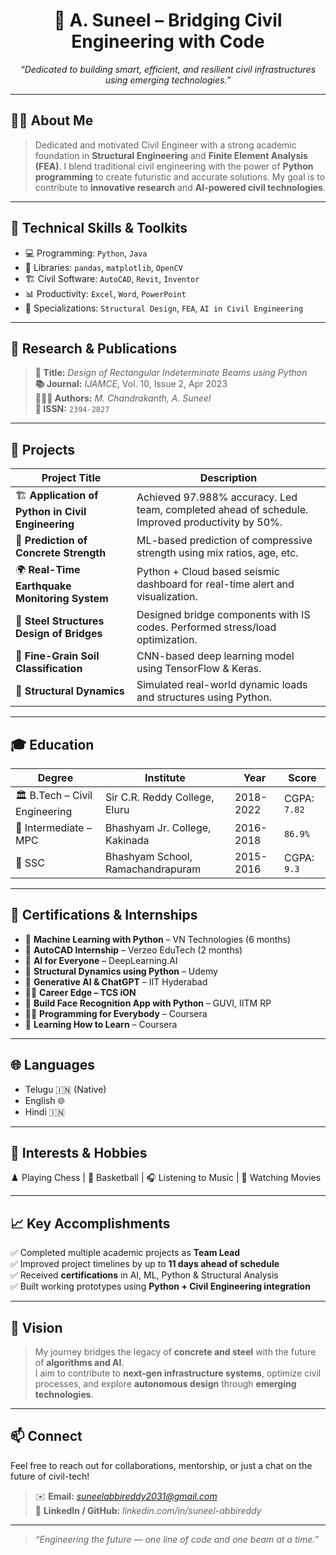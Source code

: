 

<h1 align="center">🚀 A. Suneel – Bridging Civil Engineering with Code</h1>

<p align="center">
  <i>“Dedicated to building smart, efficient, and resilient civil infrastructures using emerging technologies.”</i>
</p>

---

## 👷‍♂️ About Me

> Dedicated and motivated Civil Engineer with a strong academic foundation in **Structural Engineering** and **Finite Element Analysis (FEA)**. I blend traditional civil engineering with the power of **Python programming** to create futuristic and accurate solutions. My goal is to contribute to **innovative research** and **AI-powered civil technologies**.

---

## 🧠 Technical Skills & Toolkits

- 💻 Programming: `Python`, `Java`
- 🧪 Libraries: `pandas`, `matplotlib`, `OpenCV`
- 🏗️ Civil Software: `AutoCAD`, `Revit`, `Inventor`
- 📊 Productivity: `Excel`, `Word`, `PowerPoint`
- 🔧 Specializations: `Structural Design`, `FEA`, `AI in Civil Engineering`

---

## 🔬 Research & Publications

> **📄 Title:** *Design of Rectangular Indeterminate Beams using Python*  
> **📚 Journal:** *IJAMCE*, Vol. 10, Issue 2, Apr 2023  
> **🧑‍🤝‍🧑 Authors:** *M. Chandrakanth, A. Suneel*  
> **🔗 ISSN:** `2394-2827`

---

## 📁 Projects

| Project Title | Description |
|---------------|-------------|
| 🏗️ **Application of Python in Civil Engineering** | Achieved 97.988% accuracy. Led team, completed ahead of schedule. Improved productivity by 50%. |
| 🧪 **Prediction of Concrete Strength** | ML-based prediction of compressive strength using mix ratios, age, etc. |
| 🌍 **Real-Time Earthquake Monitoring System** | Python + Cloud based seismic dashboard for real-time alert and visualization. |
| 🌉 **Steel Structures Design of Bridges** | Designed bridge components with IS codes. Performed stress/load optimization. |
| 🧬 **Fine-Grain Soil Classification** | CNN-based deep learning model using TensorFlow & Keras. |
| 🔄 **Structural Dynamics** | Simulated real-world dynamic loads and structures using Python. |

---

## 🎓 Education

| Degree | Institute | Year | Score |
|--------|-----------|------|-------|
| 🏛️ B.Tech – Civil Engineering | Sir C.R. Reddy College, Eluru | 2018-2022 | CGPA: `7.82` |
| 🏫 Intermediate – MPC | Bhashyam Jr. College, Kakinada | 2016-2018 | `86.9%` |
| 🏫 SSC | Bhashyam School, Ramachandrapuram | 2015-2016 | CGPA: `9.3` |

---

## 📜 Certifications & Internships

- 🤖 **Machine Learning with Python** – VN Technologies (6 months)
- 📐 **AutoCAD Internship** – Verzeo EduTech (2 months)
- 🧠 **AI for Everyone** – DeepLearning.AI
- 🧱 **Structural Dynamics using Python** – Udemy
- 🧠 **Generative AI & ChatGPT** – IIT Hyderabad
- 🧑‍🏫 **Career Edge – TCS iON**
- 🧬 **Build Face Recognition App with Python** – GUVI, IITM RP
- 🧑‍💻 **Programming for Everybody** – Coursera
- 🧠 **Learning How to Learn** – Coursera

---

## 🌐 Languages

- Telugu 🇮🇳 (Native)  
- English 🌐  
- Hindi 🇮🇳

---

## 🧩 Interests & Hobbies

♟️ Playing Chess | 🏀 Basketball | 🎧 Listening to Music | 🎥 Watching Movies

---

## 📈 Key Accomplishments

✅ Completed multiple academic projects as **Team Lead**  
✅ Improved project timelines by up to **11 days ahead of schedule**  
✅ Received **certifications** in AI, ML, Python & Structural Analysis  
✅ Built working prototypes using **Python + Civil Engineering integration**

---

## 🧬 Vision

> My journey bridges the legacy of **concrete and steel** with the future of **algorithms and AI**.  
> I aim to contribute to **next-gen infrastructure systems**, optimize civil processes, and explore **autonomous design** through **emerging technologies**.

---

## 📫 Connect

Feel free to reach out for collaborations, mentorship, or just a chat on the future of civil-tech!

> ✉️ **Email:** *suneelabbireddy2031@gmail.com*    
> 🔗 **LinkedIn / GitHub:** *linkedin.com/in/suneel-abbireddy*

---

> _“Engineering the future — one line of code and one beam at a time.”_

